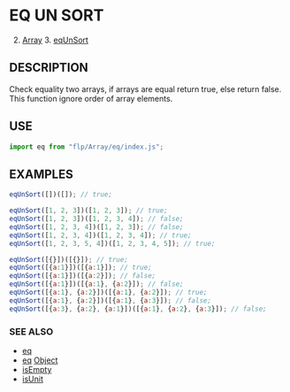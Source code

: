 # EQ UN SORT

2. [Array](../README.md)
    3. [eqUnSort](./README.md)

## DESCRIPTION
Check equality two arrays, if arrays are equal return true, else return false. This function ignore order of array elements.

## USE

```javascript
import eq from "flp/Array/eq/index.js";
```

## EXAMPLES

```javascript
eqUnSort([])([]); // true;

eqUnSort([1, 2, 3])([1, 2, 3]); // true;
eqUnSort([1, 2, 3])([1, 2, 3, 4]); // false;
eqUnSort([1, 2, 3, 4])([1, 2, 3]); // false;
eqUnSort([1, 2, 3, 4])([1, 2, 3, 4]); // true;
eqUnSort([1, 2, 3, 5, 4])([1, 2, 3, 4, 5]); // true;

eqUnSort([{}])([{}]); // true;
eqUnSort([{a:1}])([{a:1}]); // true;
eqUnSort([{a:1}])([{a:2}]); // false;
eqUnSort([{a:1}])([{a:1}, {a:2}]); // false;
eqUnSort([{a:1}, {a:2}])([{a:1}, {a:2}]); // true;
eqUnSort([{a:1}, {a:2}])([{a:1}, {a:3}]); // false;
eqUnSort([{a:3}, {a:2}, {a:1}])([{a:1}, {a:2}, {a:3}]); // false;
```

### SEE ALSO

- [eq](../eq/README.md)
- [eq](../../Object/eq/README.md) [Object]("../../Object/README.md")
- [isEmpty](../isEmpty/README.md)
- [isUnit](../isUnit/README.md)
